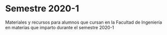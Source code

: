 # Semestre 2020-1
Materiales y recursos para alumnos que cursan en la Facultad de Ingeniería en materias que imparto durante el semestre 2020-1


